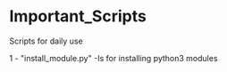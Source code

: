 # Important_Scripts
Scripts for daily use

1 - "install_module.py"        -Is for installing python3 modules 
